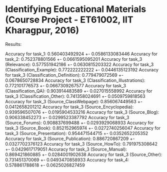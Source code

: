 # Identifying Educational Materials (Course Project - ET61002, IIT Kharagpur, 2016)

Results:

Accuracy for task_1: 0.560403492924 +- 0.0586133083446
Accuracy for task_2: 0.752378801566 +- 0.0661595095201
Accuracy for task_3 (Relevance): 0.577551942186 +- 0.0630815203322
Accuracy for task_3 (Classification_Example): 0.772222222222 +- 0.0446135123192
Accuracy for task_3 (Classification_Definition): 0.779479072569 +- 0.0678650728834
Accuracy for task_3 (Classification_Illustrations): 0.772101776573 +- 0.0667309267577
Accuracy for task_3 (Classification_QA): 0.903914483589 +- 0.027015558992
Accuracy for task_3 (Classification_Other): 0.741358024691 +- 0.0509759818563
Accuracy for task_3 (Source_ClassWebpage): 0.856067449563 +- 0.0412658201212
Accuracy for task_3 (Source_Encyclopedia): 0.939596507076 +- 0.0195904533216
Accuracy for task_3 (Source_Blog): 0.906338452273 +- 0.0299523387792
Accuracy for task_3 (Source_Forums): 0.908837699488 +- 0.0293929068933
Accuracy for task_3 (Source_Book): 0.852152965974 +- 0.0272740256047
Accuracy for task_3 (Source_Presentation): 0.954471544715 +- 0.0352652205352
Accuracy for task_3 (Source_Publication): 0.886720867209 +- 0.0327702376123
Accuracy for task_3 (Source_HowTo): 0.791975308642 +- 0.0429617179051
Accuracy for task_3 (Source_Manual): 0.869421860885 +- 0.0284001902638
Accuracy for task_3 (Source_Other): 0.731451370069 +- 0.0493470858933
Accuracy for task_4: 0.578861788618 +- 0.0625026827459